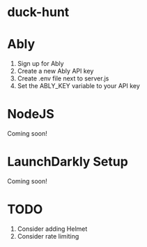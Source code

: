 # duck-hunt
 
# Ably 
1. Sign up for Ably
2. Create a new Ably API key
3. Create .env file next to server.js
4. Set the ABLY_KEY variable to your API key

# NodeJS
Coming soon!


# LaunchDarkly Setup
Coming soon!


# TODO
1. Consider adding Helmet
2. Consider rate limiting
